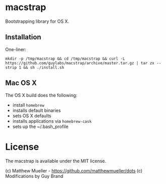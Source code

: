 # macstrap

Bootstrapping library for OS X.

## Installation

One-liner:

```
mkdir -p /tmp/macstrap && cd /tmp/macstrap && curl -L https://github.com/guylabs/macstrap/archive/master.tar.gz | tar zx --strip 1 && sh ./install.sh
```

## Mac OS X

The OS X build does the following:

- install `homebrew`
- installs default binaries
- sets OS X defaults
- installs applications via `homebrew-cask`
- sets up the ~/.bash_profile

# License

The macstrap is available under the MIT license.

(c) Matthew Mueller - https://github.com/matthewmueller/dots
(c) Modifications by Guy Brand

